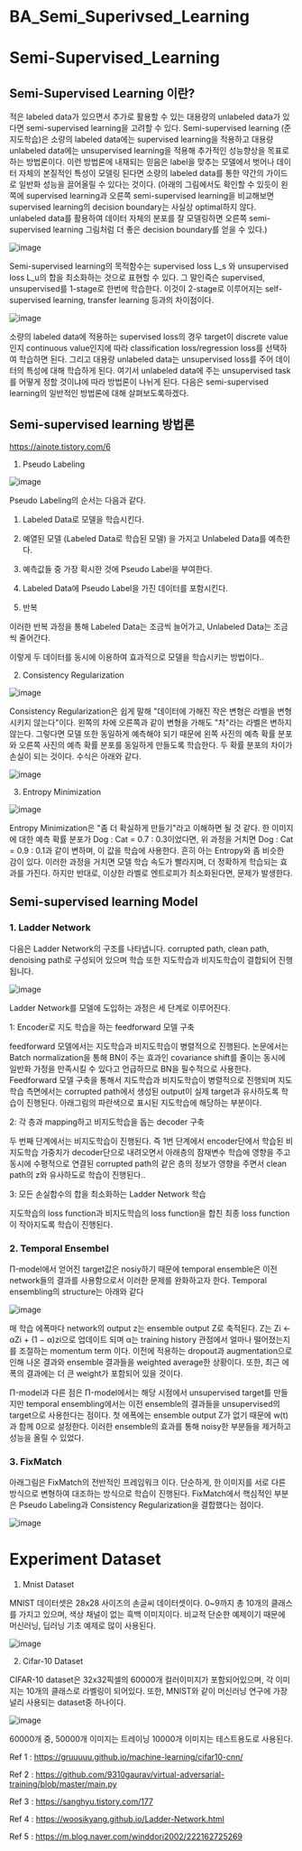 # BA_Semi_Superivsed_Learning


# Semi-Supervised_Learning
 
 ## Semi-Supervised Learning 이란?
 
 적은 labeled data가 있으면서 추가로 활용할 수 있는 대용량의 unlabeled data가 있다면 semi-supervised learning을 고려할 수 있다. Semi-supervised learning (준지도학습)은 소량의 labeled data에는 supervised learning을 적용하고 대용량 unlabeled data에는 unsupervised learning을 적용해 추가적인 성능향상을 목표로 하는 방법론이다. 이런 방법론에 내재되는 믿음은 label을 맞추는 모델에서 벗어나 데이터 자체의 본질적인 특성이 모델링 된다면 소량의 labeled data를 통한 약간의 가이드로 일반화 성능을 끌어올릴 수 있다는 것이다. (아래의 그림에서도 확인할 수 있듯이 왼쪽에 supervised learning과 오른쪽 semi-supervised learning을 비교해보면 supervised learning의 decision boundary는 사실상 optimal하지 않다. unlabeled data를 활용하여 데이터 자체의 분포를 잘 모델링하면 오른쪽 semi-supervised learning 그림처럼 더 좋은 decision boundary를 얻을 수 있다.)
 
 ![image](https://user-images.githubusercontent.com/71392868/209581111-5b34e5e0-5415-494b-8b03-28e269c20005.png)


Semi-supervised learning의 목적함수는 supervised loss L_s 와 unsupervised loss L_u의 합을 최소화하는 것으로 표현할 수 있다. 그 말인즉슨 supervised, unsupervised를 1-stage로 한번에 학습한다. 이것이 2-stage로 이루어지는 self-supervised learning, transfer learning 등과의 차이점이다.


![image](https://user-images.githubusercontent.com/71392868/209581348-98e805b9-93f2-40dc-9646-cf5558b3f763.png)


소량의 labeled data에 적용하는 supervised loss의 경우 target이 discrete value인지 continuous value인지에 따라 classification loss/regression loss를 선택하여 학습하면 된다. 그리고 대용량 unlabeled data는 unsupervised loss를 주어 데이터의 특성에 대해 학습하게 된다. 여기서 unlabeled data에 주는 unsupervised task를 어떻게 정할 것이냐에 따라 방법론이 나뉘게 된다. 다음은 semi-supervised learning의 일반적인 방법론에 대해 살펴보도록하겠다.


## Semi-supervised learning 방법론

https://ainote.tistory.com/6

1. Pseudo Labeling 

![image](https://user-images.githubusercontent.com/71392868/209639831-5db725b9-e20d-4bf0-9361-62ebbaa8ccfe.png)

Pseudo Labeling의 순서는 다음과 같다.

1) Labeled Data로 모델을 학습시킨다.

2) 예열된 모델 (Labeled Data로 학습된 모델) 을 가지고 Unlabeled Data를 예측한다.

3) 예측값들 중 가장 확시한 것에 Pseudo Label을 부여한다.

4) Labeled Data에 Pseudo Label을 가진 데이터를 포함시킨다.

5) 반복

 
이러한 반복 과정을 통해 Labeled Data는 조금씩 늘어가고, Unlabeled Data는 조금씩 줄어간다.

이렇게 두 데이터를 동시에 이용하여 효과적으로 모델을 학습시키는 방법이다..


2. Consistency Regularization

![image](https://user-images.githubusercontent.com/71392868/209640155-a5062174-fd43-4672-bd14-18d536ff370d.png)

Consistency Regularization은 쉽게 말해 "데이터에 가해진 작은 변형은 라벨을 변형시키지 않는다"이다. 왼쪽의 차에 오른쪽과 같이 변형을 가해도 "차"라는 라벨은 변하지 않는다. 그렇다면 모델 또한 동일하게 예측해야 되기 때문에 왼쪽 사진의 예측 확률 분포와 오른쪽 사진의 예측 확률 분포를 동일하게 만들도록 학습한다. 두 확률 분포의 차이가 손실이 되는 것이다. 수식은 아래와 같다.

![image](https://user-images.githubusercontent.com/71392868/209640179-9888b632-805a-473e-82f3-7042dbd124eb.png)


3. Entropy Minimization

![image](https://user-images.githubusercontent.com/71392868/209640197-6d05d920-2274-4dc8-a591-bbf2d24b6acf.png)

Entropy Minimization은 "좀 더 확실하게 만들기"라고 이해하면 될 것  같다. 한 이미지에 대한 예측 확률 분포가 Dog : Cat = 0.7 : 0.3이었다면, 위 과정을 거치면 Dog : Cat = 0.9 : 0.1과 같이 변하며, 이 값을 학습에 사용한다. 흔히 아는 Entropy와 좀 비슷한 감이 있다. 이러한 과정을 거치면 모델 학습 속도가 빨라지며, 더 정확하게 학습되는 효과를 가진다. 하지만 반대로, 이상한 라벨로 엔트로피가 최소화된다면, 문제가 발생한다.


## Semi-supervised learning Model

### 1. Ladder Network

다음은 Ladder Network의 구조를 나타냅니다. corrupted path, clean path, denoising path로 구성되어 있으며 학습 또한 지도학습과 비지도학습이 결합되어 진행됩니다.

![image](https://user-images.githubusercontent.com/71392868/209638593-9b5227e8-60b6-41c9-99de-f8ed7b4d787e.png)

Ladder Network를 모델에 도입하는 과정은 세 단계로 이루어진다.

1: Encoder로 지도 학습을 하는 feedforward 모델 구축

feedforward 모델에서는 지도학습과 비지도학습이 병렬적으로 진행된다. 
논문에서는 Batch normalization을 통해 BN이 주는 효과인 covariance shift를 줄이는 동시에 일반화 가정을 만족시킬 수 있다고 언급하므로 BN을 필수적으로 사용한다. Feedforward 모델 구축을 통해서 지도학습과 비지도학습이 병렬적으로 진행되며 지도학습 측면에서는 corrupted path에서 생성된 output이 실제 target과 유사하도록 학습이 진행된다. 아래그림의 파란색으로 표시된 지도학습에 해당하는 부분이다.

2: 각 층과 mapping하고 비지도학습을 돕는 decoder 구축

두 번째 단계에서는 비지도학습이 진행된다. 즉 1번 단계에서 encoder단에서 학습된 비지도학습 가중치가 decoder단으로 내려오면서 아래층의 잠재변수 학습에 영향을 주고 동시에 수평적으로 연결된 corrupted path의 같은 층의 정보가 영향을 주면서 clean path의 z와 유사하도로 학습이 진행된다..

3: 모든 손실합수의 합을 최소화하는 Ladder Network 학습

지도학습의 loss function과 비지도학습의 loss function을 합친 최종 loss function이 작아지도록 학습이 진행된다.



### 2. Temporal Ensembel


Π-model에서 얻어진 target값은 nosiy하기 때문에 temporal ensemble은 이전 network들의 결과를 사용함으로서 이러한 문제를 완화하고자 한다. Temporal ensembling의 structure는 아래와 같다


![image](https://user-images.githubusercontent.com/71392868/209638223-ddb5655f-5912-4be3-8086-2bc1ba98486c.png)

 매 학습 에폭마다 network의 output z는 ensemble output Z로 축적된다. Z는 Zi ← αZi + (1 − α)zi으로 업데이트 되며 α는 training history 관점에서 얼마나 떨어졌는지를 조절하는 momentum term 이다. 이전에 적용하는 dropout과 augmentation으로 인해 나온 결과와 ensemble 결과들을 weighted average한 상황이다. 또한, 최근 에폭의 결과에는 더 큰 weight가 포함되어 있을 것이다. 

 Π-model과 다른 점은 Π-model에서는 해당 시점에서 unsupervised target를 만들지만 temporal ensembling에서는 이전 ensemble의 결과들을 unsupervised의 target으로 사용한다는 점이다. 첫 에폭에는 ensemble output Z가 없기 때문에 w(t)과 함께 0으로 설정한다.  이러한 ensemble의 효과를 통해 noisy한 부분들을 제거하고 성능을 올릴 수 있었다.




### 3. FixMatch


아래그림은 FixMatch의 전반적인 프레임워크 이다. 단순하게, 한 이미지를 서로 다른 방식으로 변형하여 대조하는 방식으로 학습이 진행된다. FixMatch에서 핵심적인 부분은 Pseudo Labeling과 Consistency Regularization을 결합했다는 점이다.

![image](https://user-images.githubusercontent.com/71392868/209638975-9ab7ecab-a0b3-49d7-802b-3e68ab1a205f.png)


# Experiment Dataset

1. Mnist Dataset


MNIST 데이터셋은 28x28 사이즈의 손글씨 데이터셋이다. 0~9까지 총 10개의 클래스를 가지고 있으며, 색상 채널이 없는 흑백 이미지이다. 비교적 단순한 예제이기 때문에 머신러닝, 딥러닝 기초 예제로 많이 사용된다.

![image](https://user-images.githubusercontent.com/71392868/209644183-aa5b5440-a228-4f3f-bdc0-682e1126e77f.png)






2. Cifar-10 Dataset

CIFAR-10 dataset은 32x32픽셀의 60000개 컬러이미지가 포함되어있으며, 각 이미지는 10개의 클래스로 라벨링이 되어있다.
또한, MNIST와 같이 머신러닝 연구에 가장 널리 사용되는 dataset중 하나이다.

![image](https://user-images.githubusercontent.com/71392868/209644242-13729f7c-4ec1-4d8a-ac69-990aa1c2d4fd.png)


60000개 중, 50000개 이미지는 트레이닝 10000개 이미지는 테스트용도로 사용된다.




Ref 1 : https://gruuuuu.github.io/machine-learning/cifar10-cnn/

Ref 2 : https://github.com/9310gaurav/virtual-adversarial-training/blob/master/main.py

Ref 3 : https://sanghyu.tistory.com/177

Ref 4 : https://woosikyang.github.io/Ladder-Network.html

Ref 5 : https://m.blog.naver.com/winddori2002/222162725269


